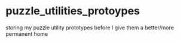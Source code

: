 # puzzle_utilities_protoypes
storing my puzzle utility prototypes before I give them a better/more permanent home
